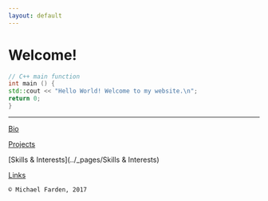 ```yaml
---
layout: default
---
```


# [](#header-1)Welcome!
```c++
// C++ main function
int main () {
std::cout << "Hello World! Welcome to my website.\n";
return 0;
}
```

* * *

[Bio](../_pages/Bio)

[Projects](../_pages/Projects)

[Skills & Interests](../_pages/Skills & Interests)

[Links](../_pages/Links)

```
© Michael Farden, 2017
```
